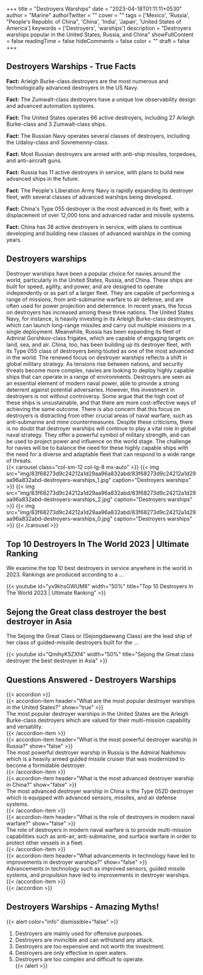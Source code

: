 +++
title = "Destroyers Warships"
date = "2023-04-18T01:11:11+0530"
author = "Marine"
authorTwitter = ""
cover = ""
tags = ['Mexico', 'Russia', "People's Republic of China", 'China', 'India', 'Japan', 'United States of America']
keywords = ['Destroyers', 'warships']
description = "Destroyers warships popular in the United States, Russia, and China"
showFullContent = false
readingTime = false
hideComments = false
color = ""
draft = false
+++
## Destroyers Warships - True Facts 
**Fact:** Arleigh Burke-class destroyers are the most numerous and technologically advanced destroyers in the US Navy.  
  
**Fact:** The Zumwalt-class destroyers have a unique low observability design and advanced automation systems.  
  
**Fact:** The United States operates 66 active destroyers, including 27 Arleigh Burke-class and 3 Zumwalt-class ships.  
  
**Fact:** The Russian Navy operates several classes of destroyers, including the Udaloy-class and Sovremenny-class.  
  
**Fact:** Most Russian destroyers are armed with anti-ship missiles, torpedoes, and anti-aircraft guns.  
  
**Fact:** Russia has 11 active destroyers in service, with plans to build new advanced ships in the future.  
  
**Fact:** The People's Liberation Army Navy is rapidly expanding its destroyer fleet, with several classes of advanced warships being developed.  
  
**Fact:** China's Type 055 destroyer is the most advanced in its fleet, with a displacement of over 12,000 tons and advanced radar and missile systems.  
  
**Fact:** China has 38 active destroyers in service, with plans to continue developing and building new classes of advanced warships in the coming years.  
  
## Destroyers warships  

Destroyer warships have been a popular choice for navies around the world, particularly in the United States, Russia, and China. These ships are built for speed, agility, and power, and are designed to operate independently or as part of a larger fleet. They are capable of performing a range of missions, from anti-submarine warfare to air defense, and are often used for power projection and deterrence.      In recent years, the focus on destroyers has increased among these three nations. The United States Navy, for instance, is heavily investing in its Arleigh Burke-class destroyers, which can launch long-range missiles and carry out multiple missions in a single deployment. Meanwhile, Russia has been expanding its fleet of Admiral Gorshkov-class frigates, which are capable of engaging targets on land, sea, and air. China, too, has been building up its destroyer fleet, with its Type 055 class of destroyers being touted as one of the most advanced in the world.   The renewed focus on destroyer warships reflects a shift in global military strategy. As tensions rise between nations, and security threats become more complex, navies are looking to deploy highly capable ships that can operate in a range of environments. Destroyers are seen as an essential element of modern naval power, able to provide a strong deterrent against potential adversaries.   However, this investment in destroyers is not without controversy. Some argue that the high cost of these ships is unsustainable, and that there are more cost-effective ways of achieving the same outcome. There is also concern that this focus on destroyers is distracting from other crucial areas of naval warfare, such as anti-submarine and mine countermeasures.   Despite these criticisms, there is no doubt that destroyer warships will continue to play a vital role in global naval strategy. They offer a powerful symbol of military strength, and can be used to project power and influence on the world stage. The challenge for navies will be to balance the need for these highly capable ships with the need for a diverse and adaptable fleet that can respond to a wide range of threats.  
{{< carousel class="col-sm-12                        col-lg-8 mx-auto" >}} 
{{< img src="img/83f68273d9c24212a1d29aa96a832abd/83f68273d9c24212a1d29aa96a832abd-destroyers-warships_1.jpg"                             caption="Destroyers warships"                                 >}} 
{{< img src="img/83f68273d9c24212a1d29aa96a832abd/83f68273d9c24212a1d29aa96a832abd-destroyers-warships_2.jpg"                             caption="Destroyers warships"                                 >}} 
{{< img src="img/83f68273d9c24212a1d29aa96a832abd/83f68273d9c24212a1d29aa96a832abd-destroyers-warships_0.jpg"                             caption="Destroyers warships"                                 >}} 
{{< /carousel >}}  
## Top 10 Destroyers In The World 2023 | Ultimate Ranking  

We examine the top 10 best destroyers in service anywhere in the world in 2023. Rankings are produced according to a ...  

{{< youtube id="yx9khsGWUM8" width="50%" title="Top 10 Destroyers In The World 2023 | Ultimate Ranking" >}}
## Sejong the Great class destroyer the best destroyer in Asia  

The Sejong the Great Class or (Sejongdaewang Class) are the lead ship of her class of guided-missile destroyers built for the ...  

{{< youtube id="QmihyK5ZXf4" width="50%" title="Sejong the Great class destroyer the best destroyer in Asia" >}}
## Questions Answered - Destroyers Warships  
{{< accordion >}}  
  {{< accordion-item header="What are the most popular destroyer warships in the United States?" show="true" >}}  
    The most popular destroyer warships in the United States are the Arleigh Burke-class destroyers which are valued for their multi-mission capability and versatility.  
  {{< /accordion-item >}}  
  {{< accordion-item header="What is the most powerful destroyer warship in Russia?" show="false" >}}  
    The most powerful destroyer warship in Russia is the Admiral Nakhimov which is a heavily armed guided missile cruiser that was modernized to become a formidable destroyer.  
  {{< /accordion-item >}}  
  {{< accordion-item header="What is the most advanced destroyer warship in China?" show="false" >}}  
    The most advanced destroyer warship in China is the Type 052D destroyer which is equipped with advanced sensors, missiles, and air defense systems.  
  {{< /accordion-item >}}  
  {{< accordion-item header="What is the role of destroyers in modern naval warfare?" show="false" >}}  
    The role of destroyers in modern naval warfare is to provide multi-mission capabilities such as anti-air, anti-submarine, and surface warfare in order to protect other vessels in a fleet.  
  {{< /accordion-item >}}  
  {{< accordion-item header="What advancements in technology have led to improvements in destroyer warships?" show="false" >}}  
    Advancements in technology such as improved sensors, guided missile systems, and propulsion have led to improvements in destroyer warships.  
  {{< /accordion-item >}}  
{{< /accordion >}}  
## Destroyers Warships - Amazing Myths!  
{{< alert color="info" dismissible="false" >}}  
1. Destroyers are mainly used for offensive purposes.  
1. Destroyers are invincible and can withstand any attack.  
1. Destroyers are too expensive and not worth the investment.  
1. Destroyers are only effective in open waters.  
1. Destroyers are too complex and difficult to operate.  
{{< /alert >}}  
